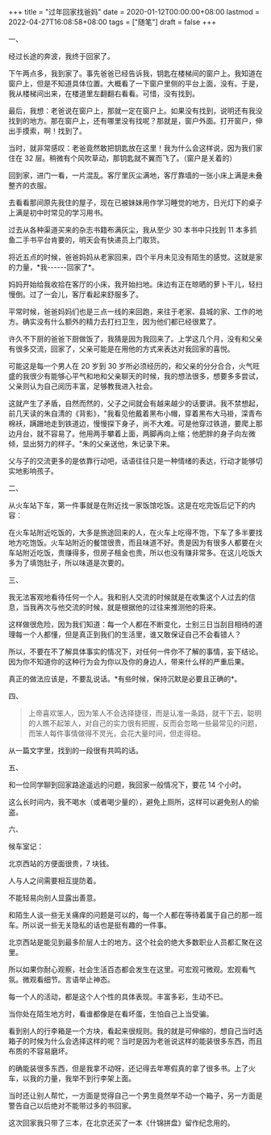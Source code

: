+++
title = "过年回家找爸妈"
date = 2020-01-12T00:00:00+08:00
lastmod = 2022-04-27T16:08:58+08:00
tags = ["随笔"]
draft = false
+++

一、

经过长途的奔波，我终于回家了。

下午两点多，我到家了。事先爸爸已经告诉我，钥匙在楼梯间的窗户上。我知道在窗户上，但是不知道具体位置。大概看了一下窗户里侧的平台上面，没有。于是，我从楼梯间出来，在楼道里左翻翻右看看。可惜，没有找到。

最后，我想：老爸说在窗户上，那就一定在窗户上。如果没有找到，说明还有我没找到的地方。那在窗户上，还有哪里没有找呢？那就是，窗户外面。打开窗户，伸出手摸索，啊！找到了。

当时，就非常感叹：老爸竟然敢把钥匙放在这里！我为什么会这样说，因为我们家住在
32 层。稍微有个风吹草动，那钥匙就不翼而飞了。（窗户是关着的）

回到家，进门一看，一片混乱。客厅里灰尘满地，客厅靠墙的一张小床上满是未叠整齐的衣服。

去看看那间原先我住的屋子，现在已被妹妹用作学习睡觉的地方，日光灯下的桌子上满是初中时常见的学习用书。

过去从各种渠道买来的杂志书籍布满灰尘，我从至少 30 本书中只找到 11
本多抓鱼二手书平台肯要的，明天会有快递员上门取货。

将近五点的时候，爸爸妈妈从老家回来，四个半月未见没有陌生的感觉。这就是家的力量，\*我------回家了\*。

妈妈开始给我收拾在客厅的小床，我开始扫地。床边有正在晾晒的萝卜干儿，轻扫慢倒。过了一会儿，客厅看起来舒服多了。

平常时候，爸爸妈妈们也是三点一线的来回跑，来往于老家、县城的家、工作的地方。确实没有什么额外的精力去打扫卫生，因为他们都已经很累了。

许久不下厨的爸爸下厨做饭了，我猜是因为我回来了。上学这几个月，没有和父亲有很多交流，回家了，父亲可能是在用他的方式来表达对我回家的喜悦。

可能这是每一个男人在 20 岁到 30
岁所必须经历的，和父亲的分分合合，火气旺盛的我很少有能够心平气和地和父亲聊天的时候，我的想法很多，想要多多尝试，父亲则认为自己阅历丰富，足够教我进入社会。

这就产生了矛盾，自然而然的，父子之间就会有越来越少的话要讲。我不禁想起，前几天读的朱自清的《背影》，"我看见他戴着黑布小帽，穿着黑布大马褂，深青布棉袄，蹒跚地走到铁道边，慢慢探下身子，尚不大难。可是他穿过铁道，要爬上那边月台，就不容易了。他用两手攀着上面，两脚再向上缩；他肥胖的身子向左微倾，显出努力的样子。"朱的父亲送他，朱记录下来。

父与子的交流更多的是依靠行动吧，话语往往只是一种情绪的表达，行动才能够切实地影响孩子。

二、

从火车站下车，第一件事就是在附近找一家饭馆吃饭。这是在吃完饭后记下的内容：

在火车站附近吃饭的，大多是旅途回来的人，在火车上吃得不饱，下车了多半要找地方吃饱饭。火车站附近的餐馆很贵，而且味道不好。贵是因为有很多人都要在火车站附近吃饭，贵赚得多，但房子租金也贵，所以也没有赚非常多。在这儿吃饭大多为了填饱肚子，所以味道是次要的。

三、

我无法客观地看待任何一个人。我和别人交流的时候就是在收集这个人过去的信息，当我再次与他交流的时候，就是根据他的过往来推测他的将来。

这样做很危险，因为我们知道：每一个人都在不断变化，士别三日当刮目相待的道理每一个人都懂，但是真正到我们的生活里，谁又敢保证自己不会看错人？

所以，不要在不了解具体事实的情况下，对任何一件你不了解的事情，妄下结论。因为你不知道你的这种行为会为你以及你的身边人，带来什么样的严重后果。

真正的做法应该是，不要乱说话。\*有些时候，保持沉默是必要且正确的\*。

四、

> 上帝喜欢笨人，因为笨人不会选择捷径，而是认准一条路，就干下去，聪明的人瞧不起笨人，对自己的实力很有把握，反而会忽略一些最常见的问题，而笨人每件事情做得不灵光，会花大量时间，但走得稳。

从一篇文字里，找到的一段很有共鸣的话。

五、

和一位同学聊到回家路途遥远的问题，我回家一般情况下，要花 14 个小时。

这么长时间内，我不喝水（或者喝少量的），避免上厕所，这样可以避免别人的偷盗。

六、

候车室记：

北京西站的方便面很贵，7 块钱。

人与人之间需要相互提防着。

不能轻易向别人显露出善意。

和陌生人谈一些无关痛痒的问题是可以的，每一个人都在等待着属于自己的那一班车。所以说一些无关隐私的话也是挺有趣的一件事。

北京西站是能见到最多阶层人士的地方。这个社会的绝大多数职业人员都汇聚在这里。

所以如果你耐心观察，社会生活百态都会发生在这里。可宏观可微观。宏观看气氛。微观看细节。言语举止神态。

每一个人的活动，都是这个人个性的具体表现。丰富多彩，生动不已。

当你处在陌生地方时，看谁都像是在看坏蛋，生怕自己上当受骗。

看到别人的行李箱是一个方块，看起来很规则。我的就是可伸缩的，想自己当时选箱子的时候为什么会选择这样的呢？当时是因为老爸说这样的能装很多东西，而且布质的不容易磨坏。

的确能装很多东西，但是我拿不动呀，还记得去年寒假真的拿了很多书。上了火车，以我的力量，我举不到行李架上面。

当时还让别人帮忙，一方面是觉得自己一个男生竟然举不动一个箱子，另一方面是警告自己以后绝对不能带过多的书回家。

这次回家我只带了三本，在北京还买了一本《什锦拼盘》留作纪念用的。
